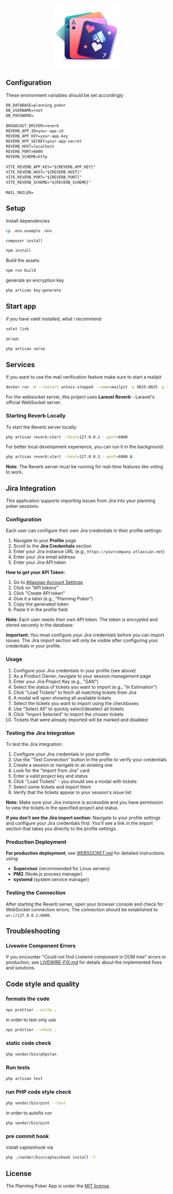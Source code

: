 <p align="center"><img src="https://raw.githubusercontent.com/Andreas-Halemba/livewire-planning-poker/main/resources/images/logo-cards.png" height="200" alt="Planning Poker Logo"></p>

## Configuration

These environment variables should be set accordingly

```env
DB_DATABASE=planning_poker
DB_USERNAME=root
DB_PASSWORD=

BROADCAST_DRIVER=reverb
REVERB_APP_ID=your-app-id
REVERB_APP_KEY=your-app-key
REVERB_APP_SECRET=your-app-secret
REVERB_HOST=localhost
REVERB_PORT=6000
REVERB_SCHEME=http

VITE_REVERB_APP_KEY="${REVERB_APP_KEY}"
VITE_REVERB_HOST="${REVERB_HOST}"
VITE_REVERB_PORT="${REVERB_PORT}"
VITE_REVERB_SCHEME="${REVERB_SCHEME}"

MAIL_MAILER=
```

## Setup

Install dependencies

```bash
cp .env.example .env
```

```bash
composer install
```

```bash
npm install
```

Build the assets

```bash
npm run build
```

generate an encryption key

```bash
php artisan key:generate
```

## Start app

if you have valet installed, what i recommend

```bash
valet link
```

or run

```bash
php artisan serve
```

## Services

If you want to use the mail verification feature make sure to start a mailpit

```bash
docker run -d --restart unless-stopped --name=mailpit -p 8025:8025 -p 1025:1025 axllent/mailpit
```

For the websocket server, this project uses **Laravel Reverb** - Laravel's official WebSocket server.

### Starting Reverb Locally

To start the Reverb server locally:

```bash
php artisan reverb:start --host=127.0.0.1 --port=6000
```

For better local development experience, you can run it in the background:

```bash
php artisan reverb:start --host=127.0.0.1 --port=6000 &
```

**Note:** The Reverb server must be running for real-time features like voting to work.

## Jira Integration

This application supports importing issues from Jira into your planning poker sessions.

### Configuration

Each user can configure their own Jira credentials in their profile settings:

1. Navigate to your **Profile** page
2. Scroll to the **Jira Credentials** section
3. Enter your Jira instance URL (e.g., `https://yourcompany.atlassian.net`)
4. Enter your Jira email address
5. Enter your Jira API token

**How to get your API Token:**

1. Go to [Atlassian Account Settings](https://id.atlassian.com/manage-profile/security/api-tokens)
2. Click on "API tokens"
3. Click "Create API token"
4. Give it a label (e.g., "Planning Poker")
5. Copy the generated token
6. Paste it in the profile field

**Note:** Each user needs their own API token. The token is encrypted and stored securely in the database.

**Important:** You must configure your Jira credentials before you can import issues. The Jira import section will only be visible after configuring your credentials in your profile.

### Usage

1. Configure your Jira credentials in your profile (see above)
2. As a Product Owner, navigate to your session management page
3. Enter your Jira Project Key (e.g., "SAN")
4. Select the status of tickets you want to import (e.g., "In Estimation")
5. Click "Load Tickets" to fetch all matching tickets from Jira
6. A modal will open showing all available tickets
7. Select the tickets you want to import using the checkboxes
8. Use "Select All" to quickly select/deselect all tickets
9. Click "Import Selected" to import the chosen tickets
10. Tickets that were already imported will be marked and disabled

### Testing the Jira Integration

To test the Jira integration:

1. Configure your Jira credentials in your profile
2. Use the "Test Connection" button in the profile to verify your credentials
3. Create a session or navigate to an existing one
4. Look for the "Import from Jira" card
5. Enter a valid project key and status
6. Click "Load Tickets" - you should see a modal with tickets
7. Select some tickets and import them
8. Verify that the tickets appear in your session's issue list

**Note:** Make sure your Jira instance is accessible and you have permission to view the tickets in the specified project and status.

**If you don't see the Jira import section:** Navigate to your profile settings and configure your Jira credentials first. You'll see a link in the import section that takes you directly to the profile settings.

### Production Deployment

**For production deployment**, see [WEBSOCKET.md](WEBSOCKET.md) for detailed instructions using:

- **Supervisor** (recommended for Linux servers)
- **PM2** (Node.js process manager)
- **systemd** (system service manager)

### Testing the Connection

After starting the Reverb server, open your browser console and check for WebSocket connection errors. The connection should be established to `ws://127.0.0.1:6000`.

## Troubleshooting

### Livewire Component Errors

If you encounter "Could not find Livewire component in DOM tree" errors in production, see [LIVEWIRE-FIX.md](LIVEWIRE-FIX.md) for details about the implemented fixes and solutions.

## Code style and quality

### formats the code

```bash
npx prettier --write .
```

in order to test only use

```bash
npx prettier --check .
```

### static code check

```bash
php vendor/bin/phpstan
```

### Run tests

```bash
php artisan test
```

### run PHP code style check

```bash
php vendor/bin/pint --test
```

in order to autofix run

```bash
php vendor/bin/pint
```

### pre commit hook

install captainhook via

```bash
php ./vendor/bin/captainhook install -f
```

## License

The Planning Poker App is under the [MIT license](https://opensource.org/licenses/MIT).
